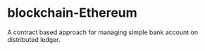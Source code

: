 # blockchain-Ethereum
A contract based approach for managing simple bank account on distributed ledger.
